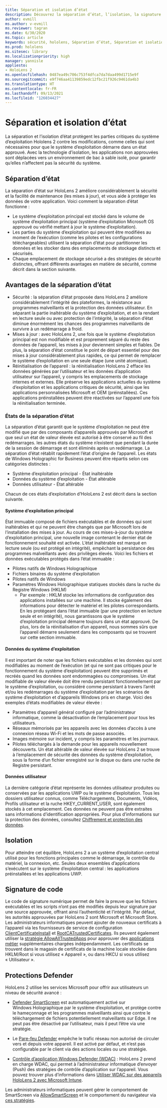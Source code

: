 ```yaml
---
title: Séparation et isolation d’état
description: Découvrez la séparation d’état, l’isolation, la signature de code et les applications Defender sur votre appareil de réalité mixte HoloLens 2.
author: evmill
ms.author: v-evmill
ms.reviewer: tagran
ms.date: 6/30/2020
ms.topic: article
keywords: sécurité, hololens, Séparation d’état, Séparation et isolation d’état, hololens 2, sécurité hololens 2, vue d’ensemble de la sécurité, architecture de sécurité, architecture, architecture hololens 2
ms.prod: hololens
ms.sitesec: library
ms.localizationpriority: high
manager: yannisle
appliesto:
- HoloLens 2
ms.openlocfilehash: 0487ea49c706c753f4dfca7da7daa499d1715e9f
ms.sourcegitcommit: e9f746aa41139859edc12fbc21f926c9461da4b3
ms.translationtype: HT
ms.contentlocale: fr-FR
ms.lasthandoff: 09/13/2021
ms.locfileid: "126034427"
---
```

# <a name="state-separation-and-isolation"></a>Séparation et isolation d’état

La séparation et l’isolation d’état protègent les parties critiques du système d’exploitation Hololens 2 contre les modifications, comme celles qui sont nécessaires pour que le système d’exploitation démarre dans un état approuvé. Avec la technologie d’isolation, les applications non approuvées sont déplacées vers un environnement de bac à sable isolé, pour garantir qu’elles n’affectent pas la sécurité du système.

## <a name="state-separation"></a>Séparation d’état

La séparation d’état sur HoloLens 2 améliore considérablement la sécurité et la facilité de maintenance (les mises à jour), et vous aide à protéger les données de votre application.  Voici comment la séparation d’état fonctionne :
  * Le système d’exploitation principal est stocké dans le volume de système d’exploitation principal (système d’exploitation Microsoft OS approuvé ou vérifié mettant à jour le système d’exploitation).
  * Les parties du système d’exploitation qui peuvent être modifiées au moment de l’exécution (comme les pilotes et les configurations téléchargeables) utilisent la séparation d’état pour partitionner les données et les stocker dans des emplacements de stockage distincts et sécurisés.
  * Chaque emplacement de stockage sécurisé a des stratégies de sécurité distinctes, offrant différents avantages en matière de sécurité, comme décrit dans la section suivante.

## <a name="state-separation-benefits"></a>Avantages de la séparation d’état

  * Sécurité : la séparation d’état proposée dans HoloLens 2 améliore considérablement l’intégrité des plateformes, la résistance aux programmes malveillants et la protection des données utilisateur. En séparant la partie inaltérable du système d’exploitation, et en la rendant en lecture seule ou avec protection de l’intégrité, la séparation d’état diminue énormément les chances des programmes malveillants de survivre à un redémarrage à froid. 
  * Mises à jour : avec HoloLens 2, une fois que le système d’exploitation principal est non modifiable et est proprement séparé du reste des données de l’appareil, les mises à jour deviennent simples et fiables.  De plus, la séparation d’état constitue le point de départ essentiel pour des mises à jour considérablement plus rapides, ce qui permet de remplacer le système d’exploitation en une seule étape (une unité atomique).
  * Réinitialisation de l’appareil : la réinitialisation HoloLens 2 efface les données générées par l’utilisateur et les données d’application utilisateur sur l’appareil, y compris les emplacements de stockage internes et externes. Elle préserve les applications actuelles du système d’exploitation et les applications critiques de sécurité, ainsi que les applications personnalisées Microsoft et OEM (préinstallées). Ces applications préinstallées peuvent être réactivées sur l’appareil une fois la réinitialisation terminée.

### <a name="state-separation-states"></a>États de la séparation d’état

La séparation d’état garantit que le système d’exploitation ne peut être modifié que par des composants d’appareils approuvés par Microsoft et que seul un état de valeur élevée est autorisé à être conservé au fil des redémarrages. les autres états du système n’existent que pendant la durée de la session de démarrage et sont éliminés après un redémarrage. La séparation d’état rétablit rapidement l’état d’origine de l’appareil. Les états de Windows Holographic for Business peuvent être répartis selon ces catégories distinctes :
  * Système d’exploitation principal - État inaltérable
  * Données du système d’exploitation - État altérable 
  * Données utilisateur - État altérable

Chacun de ces états d’exploitation d’HoloLens 2 est décrit dans la section suivante.

#### <a name="core-operating-system"></a>Système d’exploitation principal

État immuable composé de fichiers exécutables et de données qui sont inaltérables et qui ne peuvent être changés que par Microsoft lors de l’installation des mises à jour. Au cours de ces mises-à-jour du système d’exploitation principal, une nouvelle image contenant le dernier état de fonctionnement souhaité est activée.
L’état inaltérable est marqué en lecture seule (ou est protégé en intégrité), empêchant la persistance des programmes malveillants avec des privilèges élevés. Voici les fichiers et données exécutables protégés dans l’état immuable :
  * Pilotes natifs de Windows Holographique
  * Fichiers binaires du système d’exploitation
  * Pilotes natifs de Windows
  * Paramètres Windows Holographique statiques stockés dans la ruche du Registre Windows (HKLM)
    * Par exemple : HKLM stocke les informations de configuration des applications installées sur une machine. Il stocke également des informations pour détecter le matériel et les pilotes correspondants.
En les protégeant dans l’état immuable (par une protection en lecture seule et en intégrité), nous garantissons que le système d’exploitation principal démarre toujours dans un état approuvé. De plus, lors de la réinitialisation d’un appareil, nous sommes sûrs que l’appareil démarre seulement dans les composants qui se trouvent sur cette section immuable. 

#### <a name="operating-system-data"></a>Données du système d’exploitation 

Il est important de noter que les fichiers exécutables et les données qui sont modifiables au moment de l’exécution (et qui ne sont pas critiques pour le fonctionnement du système d’exploitation) peuvent être supprimés et recréés quand les données sont endommagées ou compromises. Un état modifiable de valeur élevée doit être rendu persistant fonctionnellement par le système d’exploitation, ou considéré comme persistant à travers l’arrêt et/ou les redémarrages du système d’exploitation par les scénarios de système d’exploitation et d’appareils Windows pris en charge. Voici des exemples d’états modifiables de valeur élevée :
  * Paramètres d’appareil général configuré par l’administrateur informatique, comme la désactivation de l’emplacement pour tous les utilisateurs.
  * Réseaux mémorisés par les appareils avec les données d’accès à une connexion réseau Wi-Fi et les mots de passe associés.
  * Images mémoire sur incident, y compris les paramètres et les journaux.
  * Pilotes téléchargés à la demande pour les appareils nouvellement découverts.
Un état altérable de valeur élevée sur HoloLens 2 se trouve à l’emplacement de sécurité des données du système d’exploitation, sous la forme d’un fichier enregistré sur le disque ou dans une ruche de Registre persistant.

#### <a name="user-data"></a>Données utilisateur

La dernière catégorie d’état représente les données utilisateur produites ou conservées par les applications UWP ou le système d’exploitation. Tous les dossiers utilisateur connus, comme Téléchargements, Documents, Vidéos, Profils utilisateur et la ruche HKEY_CURRENT_USER, sont également stockés à cet emplacement. Ces données ne peuvent pas être extraites sans informations d’identification appropriées. Pour plus d’informations sur la protection des données, consultez [Chiffrement et protection des données](security-encryption-data-protection.md).

##  <a name="isolation"></a>Isolation

Pour atteindre cet équilibre, HoloLens 2 a un système d’exploitation central utilisé pour les fonctions principales comme le démarrage, le contrôle du matériel, la connexion, etc. Seules deux ensembles d’applications s’exécutent sur le système d’exploitation central : les applications préinstallées et les applications UWP.

## <a name="code-signing"></a>Signature de code

Le code de signature numérique permet de faire la preuve que les fichiers exécutables et les scripts n’ont pas été modifiés depuis leur signature par une source approuvée, offrant ainsi l’authenticité et l’intégrité. Par défaut, les autorités approuvées par HoloLens 2 sont Microsoft et Microsoft Store. Les administrateurs informatiques peuvent ajouter de nouveaux certificats à l’appareil via les fournisseurs de service de configuration [ClientCertificateInstall](/windows/client-management/mdm/clientcertificateinstall-csp) et [RootCATrustedCertificates](/windows/client-management/mdm/rootcacertificates-csp). Ils peuvent également utiliser la [stratégie AllowAllTrustedApps](/windows/client-management/mdm/policy-csp-applicationmanagement#applicationmanagement-allowalltrustedapps) pour approuver des [applications métier](/intune/apps/lob-apps-windows) supplémentaires chargées indépendamment. Les certificats se trouvent dans le magasin de certificats de la machine locale stockée dans HKLM/Root si vous utilisez « Appareil », ou dans HKCU si vous utilisez « Utilisateur ».

## <a name="defender-protections"></a>Protections Defender
HoloLens 2 utilise les services Microsoft pour offrir aux utilisateurs un niveau de sécurité avancé :

* [Defender SmartScreen](/windows/security/threat-protection/microsoft-defender-smartscreen/microsoft-defender-smartscreen-overview) est automatiquement activé sur Windows Holographique par le système d’exploitation, et protège contre le hameçonnage et les programmes malveillants ainsi que contre le téléchargement de fichiers potentiellement malveillants sur Edge. Il ne peut pas être désactivé par l’utilisateur, mais il peut l’être via une stratégie.

* Le [Pare-feu Defender](/windows/security/threat-protection/windows-firewall/windows-firewall-with-advanced-security) empêche le trafic réseau non autorisé de circuler vers et depuis votre appareil. Il est activé par défaut, et n’est pas configurable par le client via des actions locales ou une stratégie. 

* [Contrôle d’application Windows Defender (WDAC)](/windows/security/threat-protection/windows-defender-application-control/wdac-and-applocker-overview) : HoloLens 2 prend en charge WDAC, qui permet à l’administrateur informatique d’envoyer (Push) des stratégies de contrôle d’application sur l’appareil. Vous pouvez trouver plus d’informations dans [Utiliser WDAC sur des appareils HoloLens 2 avec Microsoft Intune](/mem/intune/configuration/custom-profile-hololens). 

Les administrateurs informatiques peuvent gérer le comportement de SmartScreen via [AllowSmartScreen](/windows/client-management/mdm/policy-csp-browser#browser-allowsmartscreen) et le comportement du navigateur via [ces stratégies](/windows/client-management/mdm/policy-csps-supported-by-hololens2). 

